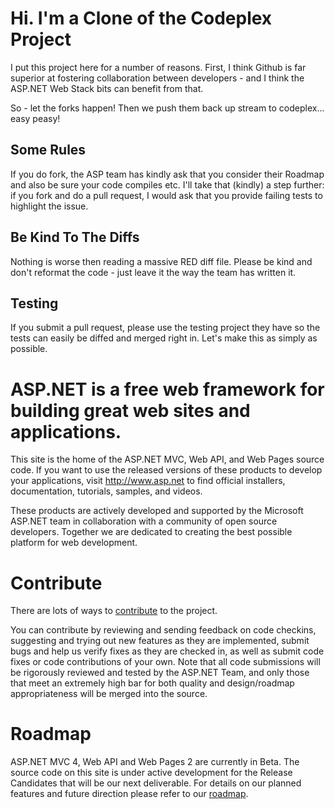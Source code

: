 Hi. I'm a Clone of the Codeplex Project
======================================
I put this project here for a number of reasons. First, I think Github is far superior at fostering collaboration between developers - and I think the ASP.NET Web Stack bits can benefit from that.

So - let the forks happen! Then we push them back up stream to codeplex... easy peasy!

Some Rules
----------
If you do fork, the ASP team has kindly ask that you consider their Roadmap and also be sure your code compiles etc. I'll take that (kindly) a step further: if you fork and do a pull request, I would ask that you provide failing tests to highlight the issue.

Be Kind To The Diffs
--------------------
Nothing is worse then reading a massive RED diff file. Please be kind and don't reformat the code - just leave it the way the team has written it. 

Testing
-------
If you submit a pull request, please use the testing project they have so the tests can easily be diffed and merged right in. Let's make this as simply as possible.


ASP.NET is a free web framework for building great web sites and applications.
============================================================================

This site is the home of the ASP.NET MVC, Web API, and Web Pages source code. If you want to use the released versions of these products to develop your applications, visit http://www.asp.net to find official installers, documentation, tutorials, samples, and videos.

These products are actively developed and supported by the Microsoft ASP.NET team in collaboration with a community of open source developers. Together we are dedicated to creating the best possible platform for web development.

Contribute
==========
There are lots of ways to [contribute](http://aspnetwebstack.codeplex.com/wikipage?title=Contributing&referringTitle=Home) to the project.

You can contribute by reviewing and sending feedback on code checkins, suggesting and trying out new features as they are implemented, submit bugs and help us verify fixes as they are checked in, as well as submit code fixes or code contributions of your own. Note that all code submissions will be rigorously reviewed and tested by the ASP.NET Team, and only those that meet an extremely high bar for both quality and design/roadmap appropriateness will be merged into the source.

Roadmap
=======
ASP.NET MVC 4, Web API and Web Pages 2 are currently in Beta. The source code on this site is under active development for the Release Candidates that will be our next deliverable. For details on our planned features and future direction please refer to our [roadmap](http://aspnetwebstack.codeplex.com/wikipage?title=Roadmap).